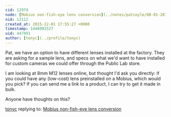 ```yaml
---
cid: 12974
node: [Mobius non-fish-eye lens conversion](../notes/patcoyle/08-01-2015/mobius-non-fish-eye-lens-conversion)
nid: 12112
created_at: 2015-12-01 17:55:27 +0000
timestamp: 1448992527
uid: 447491
author: [tonyc](../profile/tonyc)
---
```


Pat, we have an option to have different lenses installed at the factory. They are asking for a sample lens, and specs on what we'd want to have installed for custom cameras we could offer through the Public Lab store.

I am looking at 8mm M12 lenses online, but thought I'd ask you directly: if you could have any (low-cost) lens preinstalled on a Mobius, which would you pick? If you can send me a link to a product, I can try to get it made in bulk.

Anyone have thoughts on this?

[tonyc](../profile/tonyc) replying to: [Mobius non-fish-eye lens conversion](../notes/patcoyle/08-01-2015/mobius-non-fish-eye-lens-conversion)

